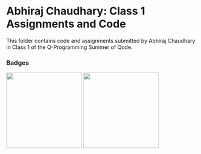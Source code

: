 # Abhiraj Chaudhary: Class 1 Assignments and Code
This folder contains code and assignments submitted by Abhiraj Chaudhary in Class 1 of the Q-Programming Summer of Qode.

### Badges
<img src="/badges/attendance.png" width="200px" height="200px">
 <img src="/badges/assignment.png" width="200px" height="200px">